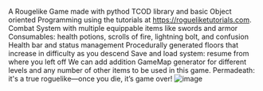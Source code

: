 A Rougelike Game made with pythod TCOD library and basic Object oriented Programming using the tutorials at https://rogueliketutorials.com.
Combat System with multiple equippable items like swords and armor
Consumables: health potions, scrolls of fire, lightning bolt, and confusion
Health bar and status management
Procedurally generated floors that increase in difficulty as you descend
Save and load system: resume from where you left off
We can add addition GameMap generator for different levels and any number of other items to be used in this game.
Permadeath: it's a true roguelike—once you die, it’s game over!
![image](https://github.com/user-attachments/assets/c600d749-9979-4cce-9e20-414b9ad99702)
